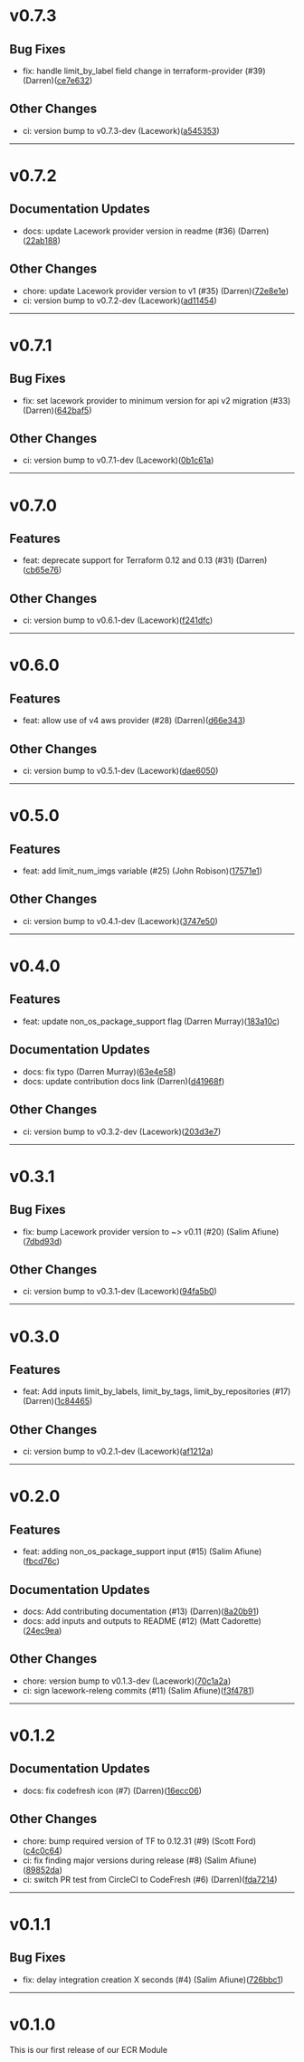 # v0.7.3

## Bug Fixes
* fix: handle limit_by_label field change in terraform-provider (#39) (Darren)([ce7e632](https://github.com/lacework/terraform-aws-ecr/commit/ce7e632dcde25550b5f8bffde6f55c5cd32988b7))
## Other Changes
* ci: version bump to v0.7.3-dev (Lacework)([a545353](https://github.com/lacework/terraform-aws-ecr/commit/a5453530e64805c1dff9922ad1c2f6f97cf0908f))
---
# v0.7.2

## Documentation Updates
* docs: update Lacework provider version in readme (#36) (Darren)([22ab188](https://github.com/lacework/terraform-aws-ecr/commit/22ab188574ad3448dac60643dd8b6c667ca0328a))
## Other Changes
* chore: update Lacework provider version to v1 (#35) (Darren)([72e8e1e](https://github.com/lacework/terraform-aws-ecr/commit/72e8e1e18e8ac5a05593399b8bbe73c7bad28786))
* ci: version bump to v0.7.2-dev (Lacework)([ad11454](https://github.com/lacework/terraform-aws-ecr/commit/ad11454019447f4c0109b7836e4bcbc91d7a6480))
---
# v0.7.1

## Bug Fixes
* fix: set lacework provider to minimum version for api v2 migration (#33) (Darren)([642baf5](https://github.com/lacework/terraform-aws-ecr/commit/642baf5f798abc6f90e90426df0b3c86e6712fd0))
## Other Changes
* ci: version bump to v0.7.1-dev (Lacework)([0b1c61a](https://github.com/lacework/terraform-aws-ecr/commit/0b1c61a5213c6cc8890116cb5f69059b71f602c6))
---
# v0.7.0

## Features
* feat: deprecate support for Terraform 0.12 and 0.13 (#31) (Darren)([cb65e76](https://github.com/lacework/terraform-aws-ecr/commit/cb65e763c2e140f63f94aa267ee0ca116c1ee3c7))
## Other Changes
* ci: version bump to v0.6.1-dev (Lacework)([f241dfc](https://github.com/lacework/terraform-aws-ecr/commit/f241dfc3457cef06a9f71ad5201bbe2169b2d520))
---
# v0.6.0

## Features
* feat: allow use of v4 aws provider (#28) (Darren)([d66e343](https://github.com/lacework/terraform-aws-ecr/commit/d66e343bc52f9a3cc3a0faa1ea0e459e475d135a))
## Other Changes
* ci: version bump to v0.5.1-dev (Lacework)([dae6050](https://github.com/lacework/terraform-aws-ecr/commit/dae6050e17949032f85edf05976e2e73e31fb820))
---
# v0.5.0

## Features
* feat: add limit_num_imgs variable (#25) (John Robison)([17571e1](https://github.com/lacework/terraform-aws-ecr/commit/17571e181af5b652efad5a00e1851a61c596a3c9))
## Other Changes
* ci: version bump to v0.4.1-dev (Lacework)([3747e50](https://github.com/lacework/terraform-aws-ecr/commit/3747e50465c798f9340cc7c0abace2d62d46967b))
---
# v0.4.0

## Features
* feat: update non_os_package_support flag (Darren Murray)([183a10c](https://github.com/lacework/terraform-aws-ecr/commit/183a10cf31c65c16adba281045303b2d5e026934))
## Documentation Updates
* docs: fix typo (Darren Murray)([63e4e58](https://github.com/lacework/terraform-aws-ecr/commit/63e4e58141baed813d9ff4ec68e9833c03cbf66c))
* docs: update contribution docs link (Darren)([d41968f](https://github.com/lacework/terraform-aws-ecr/commit/d41968f8cc32f0567013672b0c7d96fb861f0a2a))
## Other Changes
* ci: version bump to v0.3.2-dev (Lacework)([203d3e7](https://github.com/lacework/terraform-aws-ecr/commit/203d3e79402c9eaf91ffd23a3bf8a77e623ebd3b))
---
# v0.3.1

## Bug Fixes
* fix: bump Lacework provider version to ~> v0.11 (#20) (Salim Afiune)([7dbd93d](https://github.com/lacework/terraform-aws-ecr/commit/7dbd93d95ed71a4d7d0020825f4a6f9298752cf7))
## Other Changes
* ci: version bump to v0.3.1-dev (Lacework)([94fa5b0](https://github.com/lacework/terraform-aws-ecr/commit/94fa5b0b41f5e35099d33781fea9d8a3701ad0a4))
---
# v0.3.0

## Features
* feat: Add inputs limit_by_labels, limit_by_tags, limit_by_repositories (#17) (Darren)([1c84465](https://github.com/lacework/terraform-aws-ecr/commit/1c84465614704d219859d2fec46cb619ed0dccc1))
## Other Changes
* ci: version bump to v0.2.1-dev (Lacework)([af1212a](https://github.com/lacework/terraform-aws-ecr/commit/af1212acaee32d5401446c3c48efe3b970921f17))
---
# v0.2.0

## Features
* feat: adding non_os_package_support input (#15) (Salim Afiune)([fbcd76c](https://github.com/lacework/terraform-aws-ecr/commit/fbcd76cca2a2bd9df7cf03f5413db8403d78cb19))
## Documentation Updates
* docs: Add contributing documentation (#13) (Darren)([8a20b91](https://github.com/lacework/terraform-aws-ecr/commit/8a20b915d6fcee3a96b9d2fddc8eeb7b38e0bb75))
* docs: add inputs and outputs to README (#12) (Matt Cadorette)([24ec9ea](https://github.com/lacework/terraform-aws-ecr/commit/24ec9eaab927531a0e66a30ef42e017b218802ea))
## Other Changes
* chore: version bump to v0.1.3-dev (Lacework)([70c1a2a](https://github.com/lacework/terraform-aws-ecr/commit/70c1a2a0c561292ae770aed1000b9145d1a5d9fc))
* ci: sign lacework-releng commits (#11) (Salim Afiune)([f3f4781](https://github.com/lacework/terraform-aws-ecr/commit/f3f4781fe1114024c9a454c057a6abdc99910beb))
---
# v0.1.2

## Documentation Updates
* docs: fix codefresh icon (#7) (Darren)([16ecc06](https://github.com/lacework/terraform-aws-ecr/commit/16ecc06ce8daea1bd24c916fa99b7409feaef822))
## Other Changes
* chore: bump required version of TF to 0.12.31 (#9) (Scott Ford)([c4c0c64](https://github.com/lacework/terraform-aws-ecr/commit/c4c0c647f7d78e63899d4f6303114b978cb17625))
* ci: fix finding major versions during release (#8) (Salim Afiune)([89852da](https://github.com/lacework/terraform-aws-ecr/commit/89852da696aa076aa8bdc3f47d784ecde7e67b8c))
* ci: switch PR test from CircleCI to CodeFresh (#6) (Darren)([fda7214](https://github.com/lacework/terraform-aws-ecr/commit/fda7214a20da777e24700952bc75eb4cf914b963))
---
# v0.1.1

## Bug Fixes
* fix: delay integration creation X seconds (#4) (Salim Afiune)([726bbc1](https://github.com/lacework/terraform-aws-ecr/commit/726bbc1ffb2c04bdc0b72477887493b20a8f4f1f))
---
# v0.1.0

This is our first release of our ECR Module
